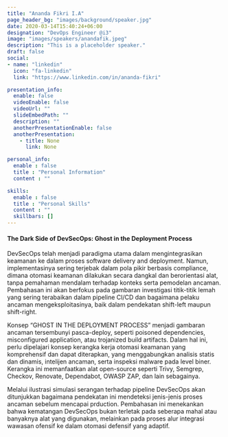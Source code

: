 ```yaml
---
title: "Ananda Fikri I.A"
page_header_bg: "images/background/speaker.jpg"
date: 2020-03-14T15:40:24+06:00
designation: "DevOps Engineer @i3"
image: "images/speakers/anandafik.jpeg"
description: "This is a placeholder speaker."
draft: false
social:
- name: "linkedin"
  icon: "fa-linkedin"
  link: "https://www.linkedin.com/in/ananda-fikri"

presentation_info:
  enable: false
  videoEnable: false
  videoUrl: ""
  slideEmbedPath: ""
  description: ""
  anotherPresentationEnable: false
  anotherPresentation:
    - title: None
      link: None

personal_info:
  enable : false
  title : "Personal Information"
  content : ""

skills:
  enable : false
  title : "Personal Skills"
  content : ""
  skillbars: []
---
```


#### The Dark Side of DevSecOps: Ghost in the Deployment Process

DevSecOps telah menjadi paradigma utama dalam mengintegrasikan keamanan ke dalam proses software delivery and deployment. Namun, implementasinya sering terjebak dalam pola pikir berbasis compliance, dimana otomasi keamanan dilakukan secara dangkal dan berorientasi alat, tanpa pemahaman mendalam terhadap konteks serta pemodelan ancaman. Pembahasan ini akan berfokus pada gambaran investigasi titik-titik lemah yang sering terabaikan dalam pipeline CI/CD dan bagaimana pelaku ancaman mengeksploitasinya, baik dalam pendekatan shift-left maupun shift-right.

Konsep “GHOST IN THE DEPLOYMENT PROCESS” menjadi gambaran ancaman tersembunyi pasca-deploy, seperti poisoned dependencies, misconfigured application, atau trojanized build artifacts. Dalam hal ini, perlu dipelajari konsep kerangka kerja otomasi keamanan yang komprehensif dan dapat diterapkan, yang menggabungkan analisis statis dan dinamis, intelijen ancaman, serta inspeksi malware pada level biner. Kerangka ini memanfaatkan alat open-source seperti Trivy, Semgrep, Checkov, Renovate, Dependabot, OWASP ZAP, dan lain sebagainya.

Melalui ilustrasi simulasi serangan terhadap pipeline DevSecOps akan ditunjukkan bagaimana pendekatan ini mendeteksi jenis-jenis proses ancaman sebelum mencapai prduction. Pembahasan ini menekankan bahwa kematangan DevSecOps bukan terletak pada seberapa mahal atau banyaknya alat yang digunakan, melainkan pada proses alur integrasi wawasan ofensif ke dalam otomasi defensif yang adaptif.

